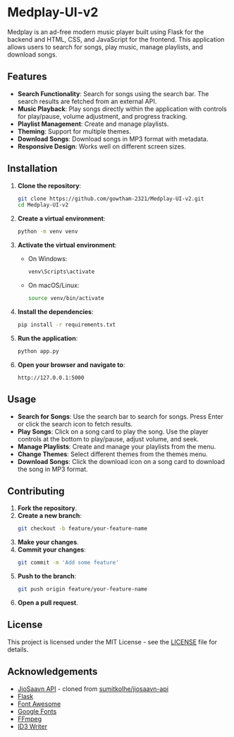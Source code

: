 # Medplay-UI-v2

Medplay is an ad-free modern music player built using Flask for the backend and HTML, CSS, and JavaScript for the frontend. This application allows users to search for songs, play music, manage playlists, and download songs.

## Features

- **Search Functionality**: Search for songs using the search bar. The search results are fetched from an external API.
- **Music Playback**: Play songs directly within the application with controls for play/pause, volume adjustment, and progress tracking.
- **Playlist Management**: Create and manage playlists.
- **Theming**: Support for multiple themes.
- **Download Songs**: Download songs in MP3 format with metadata.
- **Responsive Design**: Works well on different screen sizes.

## Installation

1. **Clone the repository**:
    ```sh
    git clone https://github.com/gowtham-2321/Medplay-UI-v2.git
    cd Medplay-UI-v2
    ```

2. **Create a virtual environment**:
    ```sh
    python -m venv venv
    ```

3. **Activate the virtual environment**:
    - On Windows:
        ```sh
        venv\Scripts\activate
        ```
    - On macOS/Linux:
        ```sh
        source venv/bin/activate
        ```

4. **Install the dependencies**:
    ```sh
    pip install -r requirements.txt
    ```

5. **Run the application**:
    ```sh
    python app.py
    ```

6. **Open your browser and navigate to**:
    ```
    http://127.0.0.1:5000
    ```

## Usage

- **Search for Songs**: Use the search bar to search for songs. Press Enter or click the search icon to fetch results.
- **Play Songs**: Click on a song card to play the song. Use the player controls at the bottom to play/pause, adjust volume, and seek.
- **Manage Playlists**: Create and manage your playlists from the menu.
- **Change Themes**: Select different themes from the themes menu.
- **Download Songs**: Click the download icon on a song card to download the song in MP3 format.

## Contributing

1. **Fork the repository**.
2. **Create a new branch**:
    ```sh
    git checkout -b feature/your-feature-name
    ```
3. **Make your changes**.
4. **Commit your changes**:
    ```sh
    git commit -m 'Add some feature'
    ```
5. **Push to the branch**:
    ```sh
    git push origin feature/your-feature-name
    ```
6. **Open a pull request**.

## License

This project is licensed under the MIT License - see the [LICENSE](LICENSE) file for details.

## Acknowledgements

- [JioSaavn API](https://api-medplay.vercel.app/) - cloned from [sumitkolhe/jiosaavn-api](https://github.com/sumitkolhe/jiosaavn-api)
- [Flask](https://flask.palletsprojects.com/)
- [Font Awesome](https://fontawesome.com/)
- [Google Fonts](https://fonts.google.com/)
- [FFmpeg](https://ffmpeg.org/)
- [ID3 Writer](https://github.com/egoroof/browser-id3-writer)
